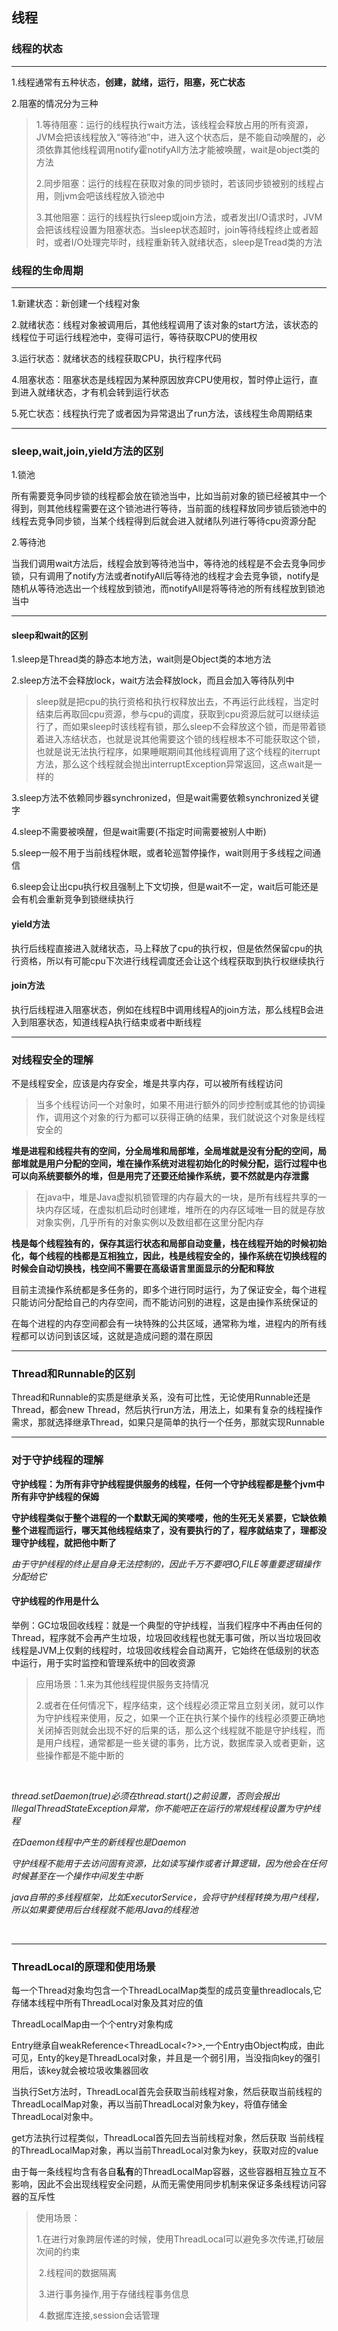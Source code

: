 ## 线程



### 线程的状态

   

-------

1.线程通常有五种状态，**创建，就绪，运行，阻塞，死亡状态**

2.阻塞的情况分为三种

> 1.等待阻塞：运行的线程执行wait方法，该线程会释放占用的所有资源，JVM会把该线程放入“等待池”中，进入这个状态后，是不能自动唤醒的，必须依靠其他线程调用notify霍notifyAll方法才能被唤醒，wait是object类的方法
>
>   
>
> 2.同步阻塞：运行的线程在获取对象的同步锁时，若该同步锁被别的线程占用，则jvm会吧该线程放入锁池中
>
>   
>
> 3.其他阻塞：运行的线程执行sleep或join方法，或者发出I/O请求时，JVM会把该线程设置为阻塞状态。当sleep状态超时，join等待线程终止或者超时，或者I/O处理完毕时，线程重新转入就绪状态，sleep是Tread类的方法

   

### 线程的生命周期

-----

1.新建状态：新创建一个线程对象

2.就绪状态：线程对象被调用后，其他线程调用了该对象的start方法，该状态的线程位于可运行线程池中，变得可运行，等待获取CPU的使用权

3.运行状态：就绪状态的线程获取CPU，执行程序代码

4.阻塞状态：阻塞状态是线程因为某种原因放弃CPU使用权，暂时停止运行，直到进入就绪状态，才有机会转到运行状态

5.死亡状态：线程执行完了或者因为异常退出了run方法，该线程生命周期结束

   

   

-----

### sleep,wait,join,yield方法的区别

  

1.锁池

所有需要竞争同步锁的线程都会放在锁池当中，比如当前对象的锁已经被其中一个得到，则其他线程需要在这个锁池进行等待，当前面的线程释放同步锁后锁池中的线程去竞争同步锁，当某个线程得到后就会进入就绪队列进行等待cpu资源分配

  

2.等待池

当我们调用wait方法后，线程会放到等待池当中，等待池的线程是不会去竞争同步锁，只有调用了notify方法或者notifyAll后等待池的线程才会去竞争锁，notify是随机从等待池选出一个线程放到锁池，而notifyAll是将等待池的所有线程放到锁池当中

  

-----

  

#### sleep和wait的区别

1.sleep是Thread类的静态本地方法，wait则是Object类的本地方法

2.sleep方法不会释放lock，wait方法会释放lock，而且会加入等待队列中

> sleep就是把cpu的执行资格和执行权释放出去，不再运行此线程，当定时结束后再取回cpu资源，参与cpu的调度，获取到cpu资源后就可以继续运行了，而如果sleep时该线程有锁，那么sleep不会释放这个锁，而是带着锁着进入冻结状态，也就是说其他需要这个锁的线程根本不可能获取这个锁，也就是说无法执行程序，如果睡眠期间其他线程调用了这个线程的iterrupt方法，那么这个线程就会抛出interruptException异常返回，这点wait是一样的

3.sleep方法不依赖同步器synchronized，但是wait需要依赖synchronized关键字

4.sleep不需要被唤醒，但是wait需要(不指定时间需要被别人中断)

5.sleep一般不用于当前线程休眠，或者轮巡暂停操作，wait则用于多线程之间通信

6.sleep会让出cpu执行权且强制上下文切换，但是wait不一定，wait后可能还是会有机会重新竞争到锁继续执行

  

#### yield方法

执行后线程直接进入就绪状态，马上释放了cpu的执行权，但是依然保留cpu的执行资格，所以有可能cpu下次进行线程调度还会让这个线程获取到执行权继续执行



#### join方法

执行后线程进入阻塞状态，例如在线程B中调用线程A的join方法，那么线程B会进入到阻塞状态，知道线程A执行结束或者中断线程

  

-----

### 对线程安全的理解

  

不是线程安全，应该是内存安全，堆是共享内存，可以被所有线程访问

> 当多个线程访问一个对象时，如果不用进行额外的同步控制或其他的协调操作，调用这个对象的行为都可以获得正确的结果，我们就说这个对象是线程安全的

**堆是进程和线程共有的空间，分全局堆和局部堆，全局堆就是没有分配的空间，局部堆就是用户分配的空间，堆在操作系统对进程初始化的时候分配，运行过程中也可以向系统要额外的堆，但是用完了还要还给操作系统，要不然就是内存泄露**

> 在java中，堆是Java虚拟机锁管理的内存最大的一块，是所有线程共享的一块内存区域，在虚拟机启动时创建堆，堆所在的内存区域唯一目的就是存放对象实例，几乎所有的对象实例以及数组都在这里分配内存

**栈是每个线程独有的，保存其运行状态和局部自动变量，栈在线程开始的时候初始化，每个线程的栈都是互相独立，因此，栈是线程安全的，操作系统在切换线程的时候会自动切换栈，栈空间不需要在高级语言里面显示的分配和释放**

  

目前主流操作系统都是多任务的，即多个进行同时运行，为了保证安全，每个进程只能访问分配给自己的内存空间，而不能访问别的进程，这是由操作系统保证的

  

在每个进程的内存空间都会有一块特殊的公共区域，通常称为堆，进程内的所有线程都可以访问到该区域，这就是造成问题的潜在原因

  

----

### Thread和Runnable的区别

  

Thread和Runnable的实质是继承关系，没有可比性，无论使用Runnable还是Thread，都会new Thread，然后执行run方法，用法上，如果有复杂的线程操作需求，那就选择继承Thread，如果只是简单的执行一个任务，那就实现Runnable

  

----

### 对于守护线程的理解

**守护线程：为所有非守护线程提供服务的线程，任何一个守护线程都是整个jvm中所有非守护线程的保姆**

  

**守护线程类似于整个进程的一个默默无闻的笑喽喽，他的生死无关紧要，它缺依赖整个进程而运行，哪天其他线程结束了，没有要执行的了，程序就结束了，理都没理守护线程，就把他中断了**

  

*由于守护线程的终止是自身无法控制的，因此千万不要吧IO,FILE等重要逻辑操作 分配给它*

  

#### 守护线程的作用是什么

  

举例：GC垃圾回收线程：就是一个典型的守护线程，当我们程序中不再由任何的Thread，程序就不会再产生垃圾，垃圾回收线程也就无事可做，所以当垃圾回收线程是JVM上仅剩的线程时，垃圾回收线程会自动离开，它始终在低级别的状态中运行，用于实时监控和管理系统中的回收资源

  

> 应用场景：1.来为其他线程提供服务支持情况
>
> ​					2.或者在任何情况下，程序结束，这个线程必须正常且立刻关闭，就可以作为守护线程来使用，反之，如果一个正在执行某个操作的线程必须要正确地关闭掉否则就会出现不好的后果的话，那么这个线程就不能是守护线程，而是用户线程，通常都是一些关键的事务，比方说，数据库录入或者更新，这些操作都是不能中断的

​    

*thread.setDaemon(true)必须在thread.start()之前设置，否则会报出IllegalThreadStateException异常，你不能吧正在运行的常规线程设置为守护线程*

  

*在Daemon线程中产生的新线程也是Daemon*

  

*守护线程不能用于去访问固有资源，比如读写操作或者计算逻辑，因为他会在任何时候甚至在一个操作中间发生中断*



*java自带的多线程框架，比如ExecutorService，会将守护线程转换为用户线程，所以如果要使用后台线程就不能用Java的线程池*



​    

---

### ThreadLocal的原理和使用场景

  

每一个Thread对象均包含一个ThreadLocalMap类型的成员变量threadlocals,它存储本线程中所有ThreadLocal对象及其对应的值

  

ThreadLocalMap由一个个entry对象构成

  

Entry继承自weakReference<ThreadLocal<?>>,一个Entry由Object构成，由此可见，Enty的key是ThreadLocal对象，并且是一个弱引用，当没指向key的强引用后，该key就会被垃圾收集器回收

  

当执行Set方法时，ThreadLocal首先会获取当前线程对象，然后获取当前线程的ThreadLocalMap对象，再以当前ThreadLocal对象为key，将值存储金ThreadLocal对象中。

  

get方法执行过程类似，ThreadLocal首先回去当前线程对象，然后获取	当前线程的ThreadLocalMap对象，再以当前ThreadLocal对象为key，获取对应的value

  

由于每一条线程均含有各自**私有**的ThreadLocalMap容器，这些容器相互独立互不影响，因此不会出现线程安全问题，从而无需使用同步机制来保证多条线程访问容器的互斥性

  

> 使用场景：
>
> ​					1.在进行对象跨层传递的时候，使用ThreadLocal可以避免多次传递,打破层次间的约束
>
> ​					2.线程间的数据隔离
>
> ​					3.进行事务操作,用于存储线程事务信息
>
> ​					4.数据库连接,session会话管理
